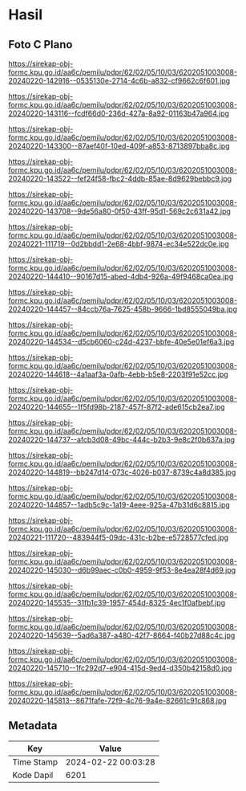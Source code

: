 # Hasil

## Foto C Plano

https://sirekap-obj-formc.kpu.go.id/aa6c/pemilu/pdpr/62/02/05/10/03/6202051003008-20240220-142916--0535130e-2714-4c6b-a832-cf9662c6f601.jpg

https://sirekap-obj-formc.kpu.go.id/aa6c/pemilu/pdpr/62/02/05/10/03/6202051003008-20240220-143116--fcdf66d0-236d-427a-8a92-01163b47a964.jpg

https://sirekap-obj-formc.kpu.go.id/aa6c/pemilu/pdpr/62/02/05/10/03/6202051003008-20240220-143300--87aef40f-10ed-409f-a853-8713897bba8c.jpg

https://sirekap-obj-formc.kpu.go.id/aa6c/pemilu/pdpr/62/02/05/10/03/6202051003008-20240220-143522--fef24f58-fbc2-4ddb-85ae-8d9629bebbc9.jpg

https://sirekap-obj-formc.kpu.go.id/aa6c/pemilu/pdpr/62/02/05/10/03/6202051003008-20240220-143708--9de56a80-0f50-43ff-95d1-569c2c631a42.jpg

https://sirekap-obj-formc.kpu.go.id/aa6c/pemilu/pdpr/62/02/05/10/03/6202051003008-20240221-111719--0d2bbdd1-2e68-4bbf-9874-ec34e522dc0e.jpg

https://sirekap-obj-formc.kpu.go.id/aa6c/pemilu/pdpr/62/02/05/10/03/6202051003008-20240220-144410--90167d15-abed-4db4-926a-49f9468ca0ea.jpg

https://sirekap-obj-formc.kpu.go.id/aa6c/pemilu/pdpr/62/02/05/10/03/6202051003008-20240220-144457--84ccb76a-7625-458b-9666-1bd8555049ba.jpg

https://sirekap-obj-formc.kpu.go.id/aa6c/pemilu/pdpr/62/02/05/10/03/6202051003008-20240220-144534--d5cb6060-c24d-4237-bbfe-40e5e01ef6a3.jpg

https://sirekap-obj-formc.kpu.go.id/aa6c/pemilu/pdpr/62/02/05/10/03/6202051003008-20240220-144618--4a1aaf3a-0afb-4ebb-b5e8-2203f91e52cc.jpg

https://sirekap-obj-formc.kpu.go.id/aa6c/pemilu/pdpr/62/02/05/10/03/6202051003008-20240220-144655--1f5fd98b-2187-457f-87f2-ade615cb2ea7.jpg

https://sirekap-obj-formc.kpu.go.id/aa6c/pemilu/pdpr/62/02/05/10/03/6202051003008-20240220-144737--afcb3d08-49bc-444c-b2b3-9e8c2f0b637a.jpg

https://sirekap-obj-formc.kpu.go.id/aa6c/pemilu/pdpr/62/02/05/10/03/6202051003008-20240220-144819--bb247d14-073c-4026-b037-8739c4a8d385.jpg

https://sirekap-obj-formc.kpu.go.id/aa6c/pemilu/pdpr/62/02/05/10/03/6202051003008-20240220-144857--1adb5c9c-1a19-4eee-925a-47b31d6c8815.jpg

https://sirekap-obj-formc.kpu.go.id/aa6c/pemilu/pdpr/62/02/05/10/03/6202051003008-20240221-111720--483944f5-09dc-431c-b2be-e5728577cfed.jpg

https://sirekap-obj-formc.kpu.go.id/aa6c/pemilu/pdpr/62/02/05/10/03/6202051003008-20240220-145030--d6b99aec-c0b0-4959-9f53-8e4ea28f4d69.jpg

https://sirekap-obj-formc.kpu.go.id/aa6c/pemilu/pdpr/62/02/05/10/03/6202051003008-20240220-145535--31fb1c39-1957-454d-8325-4ec1f0afbebf.jpg

https://sirekap-obj-formc.kpu.go.id/aa6c/pemilu/pdpr/62/02/05/10/03/6202051003008-20240220-145639--5ad6a387-a480-42f7-8664-f40b27d88c4c.jpg

https://sirekap-obj-formc.kpu.go.id/aa6c/pemilu/pdpr/62/02/05/10/03/6202051003008-20240220-145710--1fc292d7-e904-415d-9ed4-d350b42158d0.jpg

https://sirekap-obj-formc.kpu.go.id/aa6c/pemilu/pdpr/62/02/05/10/03/6202051003008-20240220-145813--8671fafe-72f9-4c76-9a4e-82661c91c868.jpg


## Metadata

| Key        | Value               |
| ---------- | ------------------- |
| Time Stamp | 2024-02-22 00:03:28 |
| Kode Dapil | 6201                |



